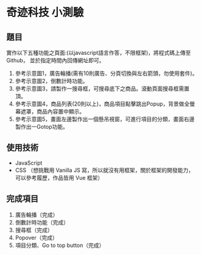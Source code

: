 # 奇迹科技 小測驗

## 題目
實作以下五種功能之頁面:(以javascript語言作答，不限框架)，將程式碼上傳至 Github， 並於指定時間內回傳網址即可。

1. 	參考示意圖1，廣告輪播(需有10則廣告、分頁切換與左右箭頭，勿使用套件)。
2. 	參考示意圖2，倒數計時功能。
3. 	參考示意圖3，請製作一搜尋框，可搜尋底下之商品。滾動頁面搜尋框需置頂。
4. 	參考示意圖4，商品列表(20則以上)，商品項目點擊跳出Popup，背景做全螢幕遮罩，商品內容置中顯示。
5. 	參考示意圖5，畫面左邊製作出一個懸吊視窗，可進行項目的分類，畫面右邊製作出一Gotop功能。

## 使用技術
- JavaScript
- CSS
（想挑戰用 Vanilla JS 寫，所以就沒有用框架，關於框架的開發能力，可以參考履歷，作品皆用 Vue 框架）

## 完成項目
1. 廣告輪播（完成）
2. 倒數計時功能（完成）
3. 搜尋框（完成）
4. Popover（完成）
5. 項目分類、Go to top button（完成）
